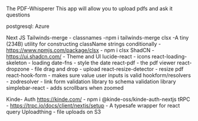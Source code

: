 The PDF-Whisperer
This app will allow you to upload pdfs and ask it questions

postgresql: Azure

Next JS
Tailwinds-merge - classnames -npm i tailwinds-merge
clsx -A tiny (234B) utility for constructing className strings conditionally - https://www.npmjs.com/package/clsx - npm i clsx
ShadCN - https://ui.shadcn.com/ - Theme and UI
lucide-react - icons
react-loading-skeleton - loading
date-fns - style the date
react-pdf - the pdf viewer
react-dropzone - file drag and drop - upload
react-resize-detector - resize pdf
react-hook-form - makes sure value user inputs is valid
hookform/resolvers - zodresolver - link form validation library to schema validation library
simplebar-react - adds scrollbars when zoomed


Kinde- Auth https://kinde.com/ - npm i @kinde-oss/kinde-auth-nextjs
tRPC - https://trpc.io/docs/client/nextjs/setup - A typesafe wrapper for react query
Uploadthing - file uploads on S3
